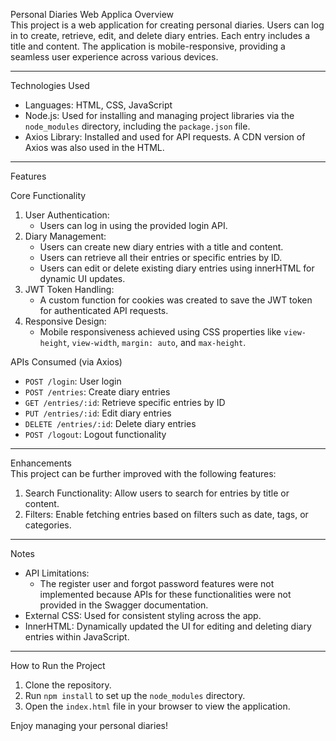 Personal Diaries Web Applica Overview  
This project is a web application for creating personal diaries. Users can log in to create, retrieve, edit, and delete diary entries. Each entry includes a title and content. The application is mobile-responsive, providing a seamless user experience across various devices.

---

Technologies Used  
- Languages: HTML, CSS, JavaScript  
- Node.js: Used for installing and managing project libraries via the `node_modules` directory, including the `package.json` file.  
- Axios Library: Installed and used for API requests. A CDN version of Axios was also used in the HTML.  

---

Features  

 Core Functionality  
1. User Authentication:  
   - Users can log in using the provided login API.  
2. Diary Management:  
   - Users can create new diary entries with a title and content.  
   - Users can retrieve all their entries or specific entries by ID.  
   - Users can edit or delete existing diary entries using innerHTML for dynamic UI updates.  
3. JWT Token Handling:  
   - A custom function for cookies was created to save the JWT token for authenticated API requests.  
4. Responsive Design:  
   - Mobile responsiveness achieved using CSS properties like `view-height`, `view-width`, `margin: auto`, and `max-height`.

APIs Consumed (via Axios)  
- `POST /login`: User login  
- `POST /entries`: Create diary entries  
- `GET /entries/:id`: Retrieve specific entries by ID  
- `PUT /entries/:id`: Edit diary entries  
- `DELETE /entries/:id`: Delete diary entries  
- `POST /logout`: Logout functionality  

---

Enhancements  
This project can be further improved with the following features:  
1. Search Functionality: Allow users to search for entries by title or content.  
2. Filters: Enable fetching entries based on filters such as date, tags, or categories.

---

Notes  
- API Limitations:  
  - The register user and forgot password features were not implemented because APIs for these functionalities were not provided in the Swagger documentation.  
- External CSS: Used for consistent styling across the app.  
- InnerHTML: Dynamically updated the UI for editing and deleting diary entries within JavaScript.  

--- 

How to Run the Project  
1. Clone the repository.  
2. Run `npm install` to set up the `node_modules` directory.  
3. Open the `index.html` file in your browser to view the application.  

Enjoy managing your personal diaries!
